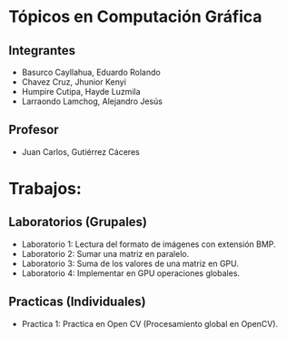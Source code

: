 # Tópicos en Computación Gráfica
## Integrantes
- Basurco Cayllahua, Eduardo Rolando
- Chavez Cruz, Jhunior Kenyi
- Humpire Cutipa, Hayde Luzmila
- Larraondo Lamchog, Alejandro Jesús 

## Profesor
- Juan Carlos, Gutiérrez Cáceres

# Trabajos:
## Laboratorios (Grupales)
- Laboratorio 1: Lectura del formato de imágenes con extensión BMP.
- Laboratorio 2: Sumar una matriz en paralelo.
- Laboratorio 3: Suma de los valores de una matriz en GPU.
- Laboratorio 4: Implementar en GPU operaciones globales.

## Practicas (Individuales)
- Practica 1: Practica en Open CV (Procesamiento global en OpenCV).

